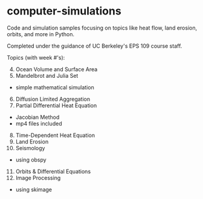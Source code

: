 # computer-simulations

Code and simulation samples focusing on topics like heat flow, land erosion, orbits, and more in Python.

Completed under the guidance of UC Berkeley's EPS 109 course staff.

Topics (with week #'s):

4. Ocean Volume and Surface Area
5. Mandelbrot and Julia Set
  - simple mathematical simulation
6. Diffusion Limited Aggregation
7. Partial Differential Heat Equation
  - Jacobian Method
  - mp4 files included
8. Time-Dependent Heat Equation
9. Land Erosion
10. Seismology
  - using obspy
11. Orbits & Differential Equations
13. Image Processing
  - using skimage

